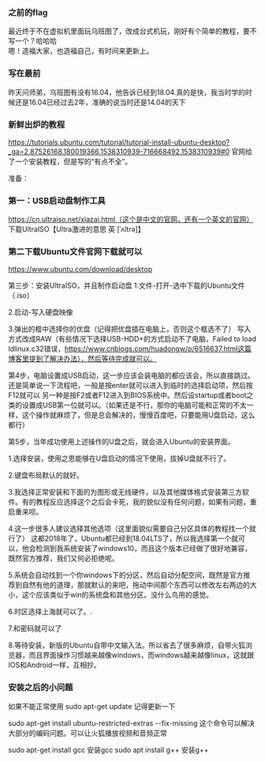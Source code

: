 ### 之前的flag
最近终于不在虚拟机里面玩乌班图了，改成台式机玩，刚好有个简单的教程，要不写一个？哈哈哈  
嗯！造福大家，也造福自己，有时间来更新上。

### 写在最前
昨天问师弟，乌班图有没有16.04，他告诉已经到18.04.真的是快，我当时学的时候还是16.04已经过去2年，准确的说当时还是14.04的天下

### 新鲜出炉的教程

https://tutorials.ubuntu.com/tutorial/tutorial-install-ubuntu-desktop?_ga=2.87526168.180019366.1538310939-716668492.1538310939#0
官网给了一个安装教程，但是写的“有点不全”。

准备：
### 第一：USB启动盘制作工具
https://cn.ultraiso.net/xiazai.html（这个是中文的官网，还有一个英文的官网）
下载UltraISO【Ultra激进的意思 英 [ˈʌltrə]】

### 第二下载Ubuntu文件官网下载就可以
https://www.ubuntu.com/download/desktop



第三步：安装UltraISO，并且制作启动盘
1.文件-打开-选中下载的Ubuntu文件（.iso）

2.启动-写入硬盘映像

3.弹出的框中选择你的优盘（记得把优盘插在电脑上，否则这个框选不了）
写入方式改成RAW（有些情况下选择USB-HDD+的方式启动不了电脑，Failed to load ldlinux.c32错误，https://www.cnblogs.com/huadongw/p/6516637.html这篇博客里提到了解决办法），然后等待完成就可以。


第4步，电脑设置成USB启动，这一步应该会装电脑的都应该会，所以直接跳过。还是简单说一下流程吧，一般是按enter就可以进入到临时的选择启动项，然后按F12就可以
另一种是按F2或者F12进入到BIOS系统中。然后设startup或者boot之类的设置成USB第一位就可以。（如果还是不行，那你的电脑可能和正常的不太一样，这个操作就麻烦了，但是总会解决的，慢慢百度吧，只要能用U盘启动，这么都行）

第5步，当年成功使用上述操作的U盘之后，就会进入Ubuntu的安装界面。

1.选择安装，使用之恩能够在U盘启动的情况下使用，拔掉U盘就不行了。



2.键盘布局默认的就好。


3.我选择正常安装和下面的为图形或无线硬件，以及其他媒体格式安装第三方软件。有的教程反应选择这个之后会卡死，我的貌似没有任何问题，如果有问题，重启重来呗。


4.这一步很多人建议选择其他选项（这里面貌似需要自己分区具体的教程找一个就行了）
这都2018年了，Ubuntu都已经到18.04LTS了，所以我选择第一个就可以，他会检测到我系统安装了windows10，而且这个版本已经做了很好地兼容，既然官方推荐，我们又何必拒绝呢。


5.系统会自动找到一个你windows下的分区，然后自动分配空间，既然是官方推荐到自然有他的道理，那就默认的来吧，拖动中间那个东西可以修改左右两边的大小，这个应该类似于win的系统盘和其他分区。没什么鸟用的感觉。


6.时区选择上海就可以了。.



7.和密码就可以了


8.等待安装，新版的Ubuntu自带中文输入法。所以省去了很多麻烦，自带火狐浏览器，而且界面操作习惯越来越像windows，而windows越来越像linux，这就跟IOS和Android一样，互相抄。

### 安装之后的小问题
如果不能正常使用
sudo apt-get update
记得更新一下

sudo apt-get install ubuntu-restricted-extras --fix-missing
这个命令可以解决大部分的编码问题。可以让火狐播放视频和音频正常

sudo apt-get install gcc
安装gcc
sudo apt install g++
安装g++




